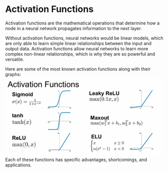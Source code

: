 # Activation Functions
Activation functions are the mathematical operations that determine how a node in a neural network propagates information to the next layer.

Without activation functions, neural networks would be linear models, which are only able to learn simple linear relationships between the input and output data. Activation functions allow neural networks to learn more complex non-linear relationships, which is why they are so powerful and versatile.

Here are some of the most known activation functions along with their graphs:<br/>
![img.png](data/activation_funcs.png)<br/>
Each of these functions has specific advantages, shortcomings, and applications.